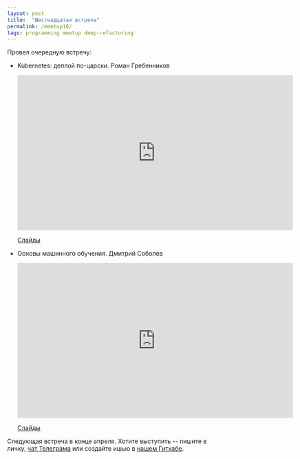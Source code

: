 ```yaml
---
layout: post
title:  "Шестнадцатая встреча"
permalink: /meetup16/
tags: programming meetup deep-refactoring
---
```


[url-telegram]: https://telegram.me/deeprefactoring
[url-github]: https://github.com/deeprefactoring/deeprefactoring.github.io/issues

Провел очередную встречу:

- Kubernetes: деплой по-царски. Роман Гребенников

  <iframe width="640" height="360"
  src="https://www.youtube.com/embed/TFj-w2-ISVg" frameborder="0"
  allowfullscreen></iframe>

  [Слайды](http://dfdx.me/talks/k8s/)

- Основы машинного обучения. Дмитрий Соболев

  <iframe width="640" height="360"
  src="https://www.youtube.com/embed/QdxQN-enHMI" frameborder="0"
  allowfullscreen></iframe>

  [Слайды](https://www.slideshare.net/IvanGrishaev/ss-74090433)

Следующая встреча в конце апреля. Хотите выступить -- пишите в личку,
[чат Телеграма][url-telegram] или создайте ишью в [нашем Гитхабе][url-github].
